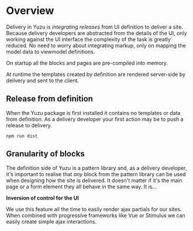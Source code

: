 # Overview

Delivery in Yuzu is *integrating releases* from UI definition to deliver a site. Because delivery developers are abstracted from the details of the UI, only working against the UI interface the complexity of the task is greatly reduced. No need to worry about integrating  markup, only on mapping the model data to viewmodel definitions.

On startup all the blocks and pages are pre-compiled into memory.

At runtime the templates created by definition are rendered server-side by delivery and sent to the client. 

## Release from definition

When the Yuzu package is first installed it contains no templates or data from definition. As a delivery developer your first action may be to push a release to delivery. 

```
npm run dist
```

## Granularity of blocks

The definition side of Yuzu is a pattern library and, as a delivery developer, it's important to realise that *any* block from the pattern library can be used when designing how the site is delivered. It doesn't matter if it's the main page or a form element they all behave in the same way. It is...

**Inversion of control for the UI**

We use this feature all the time to easily render ajax partials for our sites. When combined with progressive frameworks like Vue or Stimulus we can easily create simple ajax interactions.